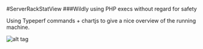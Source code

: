 #ServerRackStatView
###Wildly using PHP execs without regard for safety

Using Typeperf commands + chartjs to give a nice overview of the running machine.

![alt tag](http://i.imgur.com/fa9ZMSk.png)
